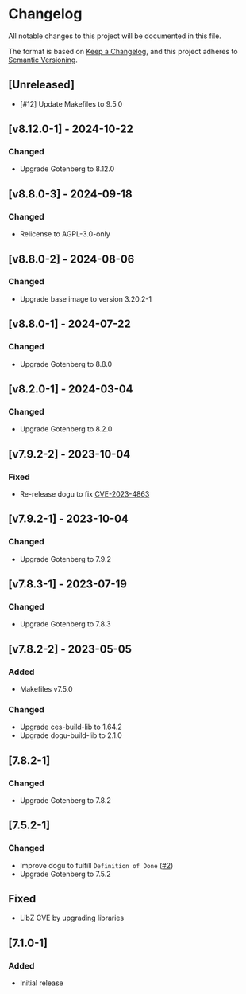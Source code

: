 # Changelog
All notable changes to this project will be documented in this file.

The format is based on [Keep a Changelog](https://keepachangelog.com/en/1.0.0/),
and this project adheres to [Semantic Versioning](https://semver.org/spec/v2.0.0.html).

## [Unreleased]
- [#12] Update Makefiles to 9.5.0

## [v8.12.0-1] - 2024-10-22
### Changed
- Upgrade Gotenberg to 8.12.0

## [v8.8.0-3] - 2024-09-18
### Changed
- Relicense to AGPL-3.0-only

## [v8.8.0-2] - 2024-08-06
### Changed
- Upgrade base image to version 3.20.2-1

## [v8.8.0-1] - 2024-07-22
### Changed
- Upgrade Gotenberg to 8.8.0

## [v8.2.0-1] - 2024-03-04
### Changed
- Upgrade Gotenberg to 8.2.0

## [v7.9.2-2] - 2023-10-04
### Fixed
- Re-release dogu to fix [CVE-2023-4863](https://nvd.nist.gov/vuln/detail/CVE-2023-4863)

## [v7.9.2-1] - 2023-10-04
### Changed
- Upgrade Gotenberg to 7.9.2

## [v7.8.3-1] - 2023-07-19
### Changed
- Upgrade Gotenberg to 7.8.3

## [v7.8.2-2] - 2023-05-05
### Added
- Makefiles v7.5.0

### Changed
- Upgrade ces-build-lib to 1.64.2
- Upgrade dogu-build-lib to 2.1.0

## [7.8.2-1]
### Changed
- Upgrade Gotenberg to 7.8.2

## [7.5.2-1]
### Changed
- Improve dogu to fulfill `Definition of Done` ([#2](https://github.com/cloudogu/gotenberg/pull/2))
- Upgrade Gotenberg to 7.5.2

## Fixed
- LibZ CVE by upgrading libraries

## [7.1.0-1]
### Added
- Initial release
